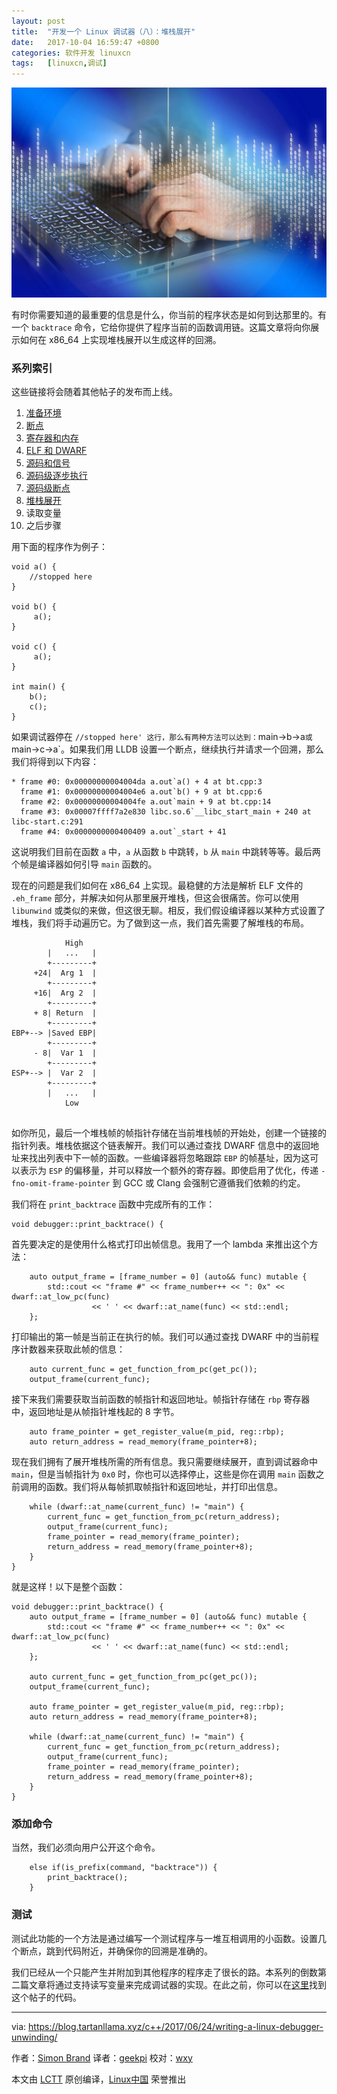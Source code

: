 ```yaml
---
layout: post
title:	"开发一个 Linux 调试器（八）：堆栈展开"
date:	2017-10-04 16:59:47 +0800 
categories:	软件开发 linuxcn 
tags:	[linuxcn,调试]
---
```



![](/Asserts/Images/album/201710/04/165839gmb9iqdiee2bh3m5.jpg)


有时你需要知道的最重要的信息是什么，你当前的程序状态是如何到达那里的。有一个 `backtrace` 命令，它给你提供了程序当前的函数调用链。这篇文章将向你展示如何在 x86\_64 上实现堆栈展开以生成这样的回溯。


### 系列索引


这些链接将会随着其他帖子的发布而上线。


1. [准备环境](/article-8626-1.html)
2. [断点](/article-8645-1.html)
3. [寄存器和内存](/article-8663-1.html)
4. [ELF 和 DWARF](/article-8719-1.html)
5. [源码和信号](/article-8812-1.html)
6. [源码级逐步执行](/article-8813-1.html)
7. [源码级断点](/article-8890-1.html)
8. [堆栈展开](https://blog.tartanllama.xyz/c++/2017/06/24/writing-a-linux-debugger-unwinding/)
9. 读取变量
10. 之后步骤


用下面的程序作为例子：



```
void a() {
    //stopped here
}

void b() {
     a();
}

void c() {
     a();
}

int main() {
    b();
    c();
}

```

如果调试器停在 `//stopped here' 这行，那么有两种方法可以达到：`main->b->a`或`main->c->a`。如果我们用 LLDB 设置一个断点，继续执行并请求一个回溯，那么我们将得到以下内容：



```
* frame #0: 0x00000000004004da a.out`a() + 4 at bt.cpp:3
  frame #1: 0x00000000004004e6 a.out`b() + 9 at bt.cpp:6
  frame #2: 0x00000000004004fe a.out`main + 9 at bt.cpp:14
  frame #3: 0x00007ffff7a2e830 libc.so.6`__libc_start_main + 240 at libc-start.c:291
  frame #4: 0x0000000000400409 a.out`_start + 41

```

这说明我们目前在函数 `a` 中，`a` 从函数 `b` 中跳转，`b` 从 `main` 中跳转等等。最后两个帧是编译器如何引导 `main` 函数的。


现在的问题是我们如何在 x86\_64 上实现。最稳健的方法是解析 ELF 文件的 `.eh_frame` 部分，并解决如何从那里展开堆栈，但这会很痛苦。你可以使用 `libunwind` 或类似的来做，但这很无聊。相反，我们假设编译器以某种方式设置了堆栈，我们将手动遍历它。为了做到这一点，我们首先需要了解堆栈的布局。



```
            High
        |   ...   |
        +---------+
     +24|  Arg 1  |
        +---------+
     +16|  Arg 2  |
        +---------+
     + 8| Return  |
        +---------+
EBP+--> |Saved EBP|
        +---------+
     - 8|  Var 1  |
        +---------+
ESP+--> |  Var 2  |
        +---------+
        |   ...   |
            Low


```

如你所见，最后一个堆栈帧的帧指针存储在当前堆栈帧的开始处，创建一个链接的指针列表。堆栈依据这个链表解开。我们可以通过查找 DWARF 信息中的返回地址来找出列表中下一帧的函数。一些编译器将忽略跟踪 `EBP` 的帧基址，因为这可以表示为 `ESP` 的偏移量，并可以释放一个额外的寄存器。即使启用了优化，传递 `-fno-omit-frame-pointer` 到 GCC 或 Clang 会强制它遵循我们依赖的约定。


我们将在 `print_backtrace` 函数中完成所有的工作：



```
void debugger::print_backtrace() {

```

首先要决定的是使用什么格式打印出帧信息。我用了一个 lambda 来推出这个方法：



```
    auto output_frame = [frame_number = 0] (auto&& func) mutable {
        std::cout << "frame #" << frame_number++ << ": 0x" << dwarf::at_low_pc(func)
                  << ' ' << dwarf::at_name(func) << std::endl;
    };

```

打印输出的第一帧是当前正在执行的帧。我们可以通过查找 DWARF 中的当前程序计数器来获取此帧的信息：



```
    auto current_func = get_function_from_pc(get_pc());
    output_frame(current_func);

```

接下来我们需要获取当前函数的帧指针和返回地址。帧指针存储在 `rbp` 寄存器中，返回地址是从帧指针堆栈起的 8 字节。



```
    auto frame_pointer = get_register_value(m_pid, reg::rbp);
    auto return_address = read_memory(frame_pointer+8);

```

现在我们拥有了展开堆栈所需的所有信息。我只需要继续展开，直到调试器命中 `main`，但是当帧指针为 `0x0` 时，你也可以选择停止，这些是你在调用 `main` 函数之前调用的函数。我们将从每帧抓取帧指针和返回地址，并打印出信息。



```
    while (dwarf::at_name(current_func) != "main") {
        current_func = get_function_from_pc(return_address);
        output_frame(current_func);
        frame_pointer = read_memory(frame_pointer);
        return_address = read_memory(frame_pointer+8);
    }
}

```

就是这样！以下是整个函数：



```
void debugger::print_backtrace() {
    auto output_frame = [frame_number = 0] (auto&& func) mutable {
        std::cout << "frame #" << frame_number++ << ": 0x" << dwarf::at_low_pc(func)
                  << ' ' << dwarf::at_name(func) << std::endl;
    };

    auto current_func = get_function_from_pc(get_pc());
    output_frame(current_func);

    auto frame_pointer = get_register_value(m_pid, reg::rbp);
    auto return_address = read_memory(frame_pointer+8);

    while (dwarf::at_name(current_func) != "main") {
        current_func = get_function_from_pc(return_address);
        output_frame(current_func);
        frame_pointer = read_memory(frame_pointer);
        return_address = read_memory(frame_pointer+8);
    }
}

```

### 添加命令


当然，我们必须向用户公开这个命令。



```
    else if(is_prefix(command, "backtrace")) {
        print_backtrace();
    }

```

### 测试


测试此功能的一个方法是通过编写一个测试程序与一堆互相调用的小函数。设置几个断点，跳到代码附近，并确保你的回溯是准确的。


我们已经从一个只能产生并附加到其他程序的程序走了很长的路。本系列的倒数第二篇文章将通过支持读写变量来完成调试器的实现。在此之前，你可以在[这里](https://github.com/TartanLlama/minidbg/tree/tut_unwind)找到这个帖子的代码。




---


via: <https://blog.tartanllama.xyz/c++/2017/06/24/writing-a-linux-debugger-unwinding/>


作者：[Simon Brand](https://twitter.com/TartanLlama) 译者：[geekpi](https://github.com/geekpi) 校对：[wxy](https://github.com/wxy)


本文由 [LCTT](https://github.com/LCTT/TranslateProject) 原创编译，[Linux中国](https://linux.cn/) 荣誉推出
